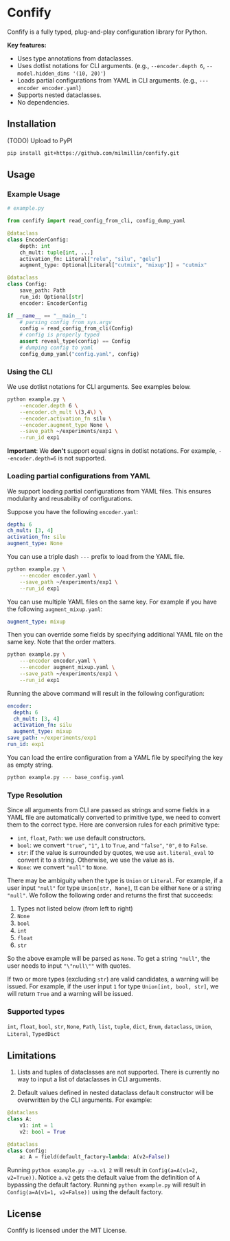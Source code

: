 # Confify

Confify is a fully typed, plug-and-play configuration library for Python.

**Key features:**

- Uses type annotations from dataclasses.
- Uses dotlist notations for CLI arguments. (e.g., `--encoder.depth 6`, `--model.hidden_dims '(10, 20)'`)
- Loads partial configurations from YAML in CLI arguments. (e.g., `---encoder encoder.yaml`)
- Supports nested dataclasses.
- No dependencies.

## Installation

(TODO) Upload to PyPI
```bash
pip install git+https://github.com/milmillin/confify.git
```

## Usage

### Example Usage

```python
# example.py

from confify import read_config_from_cli, config_dump_yaml

@dataclass
class EncoderConfig:
    depth: int
    ch_mult: tuple[int, ...]
    activation_fn: Literal["relu", "silu", "gelu"]
    augment_type: Optional[Literal["cutmix", "mixup"]] = "cutmix"

@dataclass
class Config:
    save_path: Path
    run_id: Optional[str]
    encoder: EncoderConfig

if __name__ == "__main__":
    # parsing config from sys.argv
    config = read_config_from_cli(Config)
    # config is properly typed
    assert reveal_type(config) == Config
    # dumping config to yaml
    config_dump_yaml("config.yaml", config)
```

### Using the CLI

We use dotlist notations for CLI arguments. See examples below.

```bash
python example.py \
    --encoder.depth 6 \
    --encoder.ch_mult \(3,4\) \
    --encoder.activation_fn silu \
    --encoder.augment_type None \
    --save_path ~/experiments/exp1 \
    --run_id exp1
```

**Important**: We **don't** support equal signs in dotlist notations. For example, `--encoder.depth=6` is not supported.

### Loading partial configurations from YAML

We support loading partial configurations from YAML files. This ensures modularity and reusability of configurations.

Suppose you have the following `encoder.yaml`:

```yaml
depth: 6
ch_mult: [3, 4]
activation_fn: silu
augment_type: None
```

You can use a triple dash `---` prefix to load from the YAML file.

```bash
python example.py \
    ---encoder encoder.yaml \
    --save_path ~/experiments/exp1 \
    --run_id exp1
```

You can use multiple YAML files on the same key. For example if you have the following `augment_mixup.yaml`:

```yaml
augment_type: mixup
```

Then you can override some fields by specifying additional YAML file on the same key. Note that the order matters.

```bash
python example.py \
    ---encoder encoder.yaml \
    ---encoder augment_mixup.yaml \
    --save_path ~/experiments/exp1 \
    --run_id exp1
```

Running the above command will result in the following configuration:

```yaml
encoder:
  depth: 6
  ch_mult: [3, 4]
  activation_fn: silu
  augment_type: mixup
save_path: ~/experiments/exp1
run_id: exp1
```

You can load the entire configuration from a YAML file by specifying the key as empty string.

```bash
python example.py --- base_config.yaml
```

### Type Resolution

Since all arguments from CLI are passed as strings and some fields in a YAML file are automatically converted to primitive type, we need to convert them to the correct type. Here are conversion rules for each primitive type:

- `int`, `float`, `Path`: we use default constructors.
- `bool`: we convert `"true"`, `"1"`, `1` to `True`, and `"false"`, `"0"`, `0` to `False`.
- `str`: if the value is surrounded by quotes, we use `ast.literal_eval` to convert it to a string. Otherwise, we use the value as is.
- `None`: we convert `"null"` to `None`.

There may be ambiguity when the type is `Union` or `Literal`. For example, if a user input `"null"` for type `Union[str, None]`, tt can be either `None` or a string `"null"`. We follow the following order and returns the first that succeeds:

1. Types not listed below (from left to right)
2. `None`
3. `bool`
4. `int`
5. `float`
6. `str`

So the above example will be parsed as `None`. To get a string `"null"`, the user needs to input `"\"null\""` with quotes. 

If two or more types (excluding `str`) are valid candidates, a warning will be issued. For example, if the user input `1` for type `Union[int, bool, str]`, we will return `True` and a warning will be issued.

### Supported types

`int`, `float`, `bool`, `str`, `None`, `Path`, `list`, `tuple`, `dict`, `Enum`, `dataclass`, `Union`, `Literal`, `TypedDict`

## Limitations

1. Lists and tuples of dataclasses are not supported. There is currently no way to input a list of dataclasses in CLI arguments.

2. Default values defined in nested dataclass default constructor will be overwritten by the CLI arguments. For example:

```python
@dataclass
class A:
    v1: int = 1
    v2: bool = True

@dataclass
class Config:
    a: A = field(default_factory=lambda: A(v2=False))
```

Running `python example.py --a.v1 2` will result in `Config(a=A(v1=2, v2=True))`. Notice `a.v2` gets the default value from the definition of `A` bypassing the default factory. Running `python example.py` will result in `Config(a=A(v1=1, v2=False))` using the default factory.

## License

Confify is licensed under the MIT License.